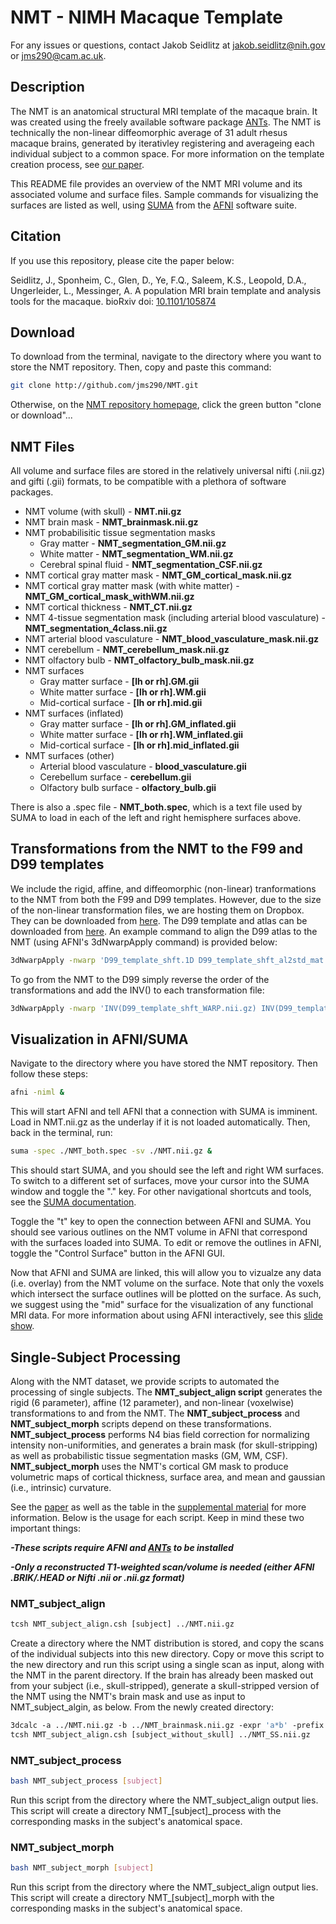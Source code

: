 # NMT - NIMH Macaque Template

For any issues or questions, contact Jakob Seidlitz at jakob.seidlitz@nih.gov or jms290@cam.ac.uk. 

## Description
The NMT is an anatomical structural MRI template of the macaque brain. It was created using the freely available software package [ANTs](http://stnava.github.io/ANTs/). The NMT is technically the non-linear diffeomorphic average of 31 adult rhesus macaque brains, generated by iterativley registering and averageing each individual subject to a common space. For more information on the template creation process, see [our paper](http://biorxiv.org/content/early/2017/02/03/105874).

This README file provides an overview of the NMT MRI volume and its associated volume and surface files. Sample commands for visualizing the surfaces are listed as well, using [SUMA](https://afni.nimh.nih.gov/afni/suma) from the [AFNI](https://afni.nimh.nih.gov) software suite. 

## Citation

If you use this repository, please cite the paper below:

Seidlitz, J., Sponheim, C., Glen, D., Ye, F.Q., Saleem, K.S., Leopold, D.A., Ungerleider, L., Messinger, A. A population MRI brain template and analysis tools for the macaque. bioRxiv doi: [10.1101/105874](http://biorxiv.org/content/early/2017/02/03/105874)

## Download

To download from the terminal, navigate to the directory where you want to store the NMT repository. Then, copy and paste this command:
```bash
git clone http://github.com/jms290/NMT.git
```

Otherwise, on the [NMT repository homepage](https://github.com/jms290/NMT), click the green button "clone or download"...

## NMT Files

All volume and surface files are stored in the relatively universal nifti (.nii.gz) and gifti (.gii) formats, to be compatible with a plethora of software packages. 

- NMT volume (with skull) - **NMT.nii.gz**
- NMT brain mask - **NMT_brainmask.nii.gz**
- NMT probabilisitic tissue segmentation masks
	+ Gray matter - **NMT_segmentation_GM.nii.gz**
	+ White matter - **NMT_segmentation_WM.nii.gz**
	+ Cerebral spinal fluid - **NMT_segmentation_CSF.nii.gz**
- NMT cortical gray matter mask - **NMT_GM_cortical_mask.nii.gz** 
- NMT cortical gray matter mask (with white matter) - **NMT_GM_cortical_mask_withWM.nii.gz**
- NMT cortical thickness - **NMT_CT.nii.gz**
- NMT 4-tissue segmentation mask (including arterial blood vasculature) - **NMT_segmentation_4class.nii.gz**
- NMT arterial blood vasculature - **NMT_blood_vasculature_mask.nii.gz**
- NMT cerebellum - **NMT_cerebellum_mask.nii.gz**
- NMT olfactory bulb - **NMT_olfactory_bulb_mask.nii.gz**
- NMT surfaces
	+ Gray matter surface - **[lh or rh].GM.gii**
	+ White matter surface - **[lh or rh].WM.gii**
	+ Mid-cortical surface - **[lh or rh].mid.gii**
- NMT surfaces (inflated)
	+ Gray matter surface - **[lh or rh].GM_inflated.gii**
	+ White matter surface - **[lh or rh].WM_inflated.gii**
	+ Mid-cortical surface - **[lh or rh].mid_inflated.gii**
- NMT surfaces (other)
	+ Arterial blood vasculature - **blood_vasculature.gii**
	+ Cerebellum surface - **cerebellum.gii**
	+ Olfactory bulb surface - **olfactory_bulb.gii**

There is also a .spec file - **NMT_both.spec**, which is a text file used by SUMA to load in each of the left and right hemisphere surfaces above. 

## Transformations from the NMT to the F99 and D99 templates

We include the rigid, affine, and diffeomorphic (non-linear) tranformations to the NMT from both the F99 and D99 templates. However, due to the size of the non-linear transformation files, we are hosting them on Dropbox. They can be downloaded from [here](  https://drive.google.com/open?id=0B07w_FBo9wpIWU5Uc3k2SWFHYWs). The D99 template and atlas can be downloaded from [here](https://afni.nimh.nih.gov/pub/dist/atlases/macaque/macaqueatlas_1.2a/). An example command to align the D99 atlas to the NMT (using AFNI's 3dNwarpApply command) is provided below:

```bash
3dNwarpApply -nwarp 'D99_template_shft.1D D99_template_shft_al2std_mat.aff12.1D D99_template_shft_WARP.nii.gz' -source D99_atlas_1.2a.nii.gz -prefix D99_atlas_1.2a_al2NMT.nii.gz -ainterp NN -short
```

To go from the NMT to the D99 simply reverse the order of the transformations and add the INV() to each transformation file:

```bash
3dNwarpApply -nwarp 'INV(D99_template_shft_WARP.nii.gz) INV(D99_template_shft_al2std_mat.aff12.1D) INV(D99_template_shft.1D)' -source D99_atlas_1.2a_al2NMT.nii.gz -prefix D99_atlas_1.2a.nii.gz -ainterp NN -short
```
	
## Visualization in AFNI/SUMA

Navigate to the directory where you have stored the NMT repository. Then follow these steps:
```bash
afni -niml &
```
This will start AFNI and tell AFNI that a connection with SUMA is imminent. Load in NMT.nii.gz as the underlay if it is not loaded automatically. Then, back in the terminal, run:
```bash
suma -spec ./NMT_both.spec -sv ./NMT.nii.gz &
```
This should start SUMA, and you should see the left and right WM surfaces. To switch to a different set of surfaces, move your cursor into the SUMA window and toggle the "." key. For other navigational shortcuts and tools, see the [SUMA documentation](https://afni.nimh.nih.gov/sscc/staff/ziad/SUMA/SUMA_do1.htm). 

Toggle the "t" key to open the connection between AFNI and SUMA. You should see various outlines on the NMT volume in AFNI that correspond with the surfaces loaded into SUMA. To edit or remove the outlines in AFNI, toggle the "Control Surface" button in the AFNI GUI.

Now that AFNI and SUMA are linked, this will allow you to vizualze any data (i.e. overlay) from the NMT volume on the surface. Note that only the voxels which intersect the surface outlines will be plotted on the surface. As such, we suggest using the "mid" surface for the visualization of any functional MRI data. For more information about using AFNI interactively, see this [slide show](https://afni.nimh.nih.gov/pub/dist/edu/latest/afni_handouts/afni03_interactive.pdf). 

## Single-Subject Processing 

Along with the NMT dataset, we provide scripts to automated the processing of single subjects. The **NMT_subject_align script** generates the rigid (6 parameter), affine (12 parameter), and non-linear (voxelwise) transformations to and from the NMT. The **NMT_subject_process** and **NMT_subject_morph** scripts depend on these transformations. **NMT_subject_process** performs N4 bias field correction for normalizing intensity non-uniformities, and generates a brain mask (for skull-stripping) as well as probabilistic tissue segmentation masks (GM, WM, CSF). **NMT_subject_morph** uses the NMT's cortical GM mask to produce volumetric maps of cortical thickness, surface area, and mean and gaussian (i.e., intrinsic) curvature.

See the [paper](http://biorxiv.org/content/early/2017/02/03/105874) as well as the table in the [supplemental material](http://biorxiv.org/content/biorxiv/suppl/2017/02/03/105874.DC1/105874-1.pdf) for more information. Below is the usage for each script. Keep in mind these two important things:

***-These scripts require AFNI and [ANTs](http://stnava.github.io/ANTs/) to be installed***

***-Only a reconstructed T1-weighted scan/volume is needed (either AFNI .BRIK/.HEAD or Nifti .nii or .nii.gz format)***

### NMT_subject_align
```tcsh
tcsh NMT_subject_align.csh [subject] ../NMT.nii.gz
```
Create a directory where the NMT distribution is stored, and copy the scans of the individual subjects into this new directory. Copy or move this script to the new directory and run this script using a single scan as input, along with the NMT in the parent directory. If the brain has already been masked out from your subject (i.e., skull-stripped), generate a skull-stripped version of the NMT using the NMT's brain mask and use as input to NMT_subject_algin, as below. From the newly created directory:
```tcsh
3dcalc -a ../NMT.nii.gz -b ../NMT_brainmask.nii.gz -expr 'a*b' -prefix ../NMT_SS.nii.gz
tcsh NMT_subject_align.csh [subject_without_skull] ../NMT_SS.nii.gz
```

### NMT_subject_process
```bash
bash NMT_subject_process [subject]
```
Run this script from the directory where the NMT_subject_align output lies. This script will create a directory NMT_[subject]_process with the corresponding masks in the subject's anatomical space.

### NMT_subject_morph
```bash
bash NMT_subject_morph [subject]
```
Run this script from the directory where the NMT_subject_align output lies. This script will create a directory NMT_[subject]_morph with the corresponding masks in the subject's anatomical space.


